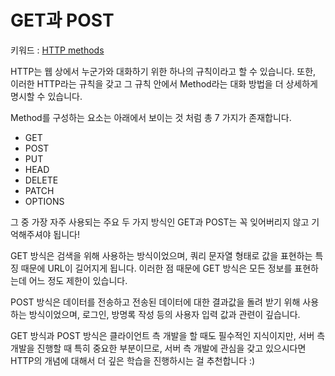 # GET과 POST
키워드 : [HTTP methods](https://www.w3schools.com/tags/ref_httpmethods.asp)

HTTP는 웹 상에서 누군가와 대화하기 위한 하나의 규칙이라고 할 수 있습니다. 또한, 이러한 HTTP라는 규칙을 갖고 그 규칙 안에서 Method라는 대화 방법을 더 상세하게 명시할 수 있습니다.

Method를 구성하는 요소는 아래에서 보이는 것 처럼 총 7 가지가 존재합니다. 

- GET
- POST
- PUT
- HEAD
- DELETE
- PATCH
- OPTIONS

그 중 가장 자주 사용되는 주요 두 가지 방식인 GET과 POST는 꼭 잊어버리지 않고 기억해주셔야 됩니다!

GET 방식은 검색을 위해 사용하는 방식이었으며, 쿼리 문자열 형태로 값을 표현하는 특징 때문에 URL이 길어지게 됩니다. 이러한 점 때문에 GET 방식은 모든 정보를 표현하는데 어느 정도 제한이 있습니다.

POST 방식은 데이터를 전송하고 전송된 데이터에 대한 결과값을 돌려 받기 위해 사용하는 방식이었으며, 로그인, 방명록 작성 등의 사용자 입력 값과 관련이 깊습니다.   

GET 방식과 POST 방식은 클라이언트 측 개발을 할 때도 필수적인 지식이지만, 서버 측 개발을 진행할 때 특히 중요한 부분이므로, 서버 측 개발에 관심을 갖고 있으시다면 HTTP의 개념에 대해서 더 깊은 학습을 진행하시는 걸 추천합니다 :)